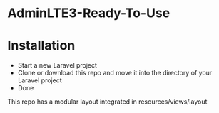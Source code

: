 # AdminLTE3-Ready-To-Use

# Installation
- Start a new Laravel project
- Clone or download this repo and move it into the directory of your Laravel project
- Done

This repo has a modular layout integrated in resources/views/layout